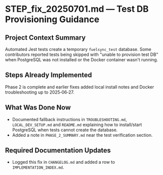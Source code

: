 # STEP_fix_20250701.md — Test DB Provisioning Guidance

## Project Context Summary
Automated Jest tests create a temporary `fuelsync_test` database. Some
contributors reported tests being skipped with "unable to provision test DB" when
PostgreSQL was not installed or the Docker container wasn't running.

## Steps Already Implemented
Phase 2 is complete and earlier fixes added local install notes and Docker
troubleshooting up to 2025‑06‑27.

## What Was Done Now
- Documented fallback instructions in `TROUBLESHOOTING.md`, `LOCAL_DEV_SETUP.md`
  and `README.md` explaining how to install/start PostgreSQL when tests cannot
  create the database.
- Added a note in `PHASE_2_SUMMARY.md` near the test verification section.

## Required Documentation Updates
- Logged this fix in `CHANGELOG.md` and added a row to
  `IMPLEMENTATION_INDEX.md`.
